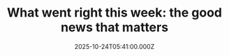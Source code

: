 ---
title: "What went right this week: the good news that matters"
date: 2025-10-24T05:41:00.000Z
category: Human Kindness
externalLink: "https://www.positive.news/society/good-news-stories-from-week-43-of-2025/"
image: ""
excerpt: "Blind people were able to read again, Ireland kept its basic income for artists, and life returned to a US river, plus more The post What went right this week: the good news that matters appeared first on Positive News.…"
---